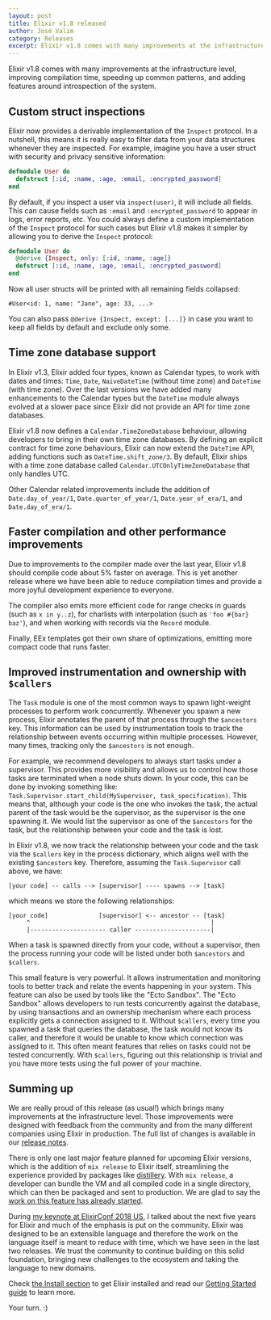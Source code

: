 ```yaml
---
layout: post
title: Elixir v1.8 released
author: José Valim
category: Releases
excerpt: Elixir v1.8 comes with many improvements at the infrastructure level, improving compilation time, speeding up common patterns, and adding features around introspection of the system.
---
```


Elixir v1.8 comes with many improvements at the infrastructure level, improving compilation time, speeding up common patterns, and adding features around introspection of the system.

## Custom struct inspections

Elixir now provides a derivable implementation of the `Inspect` protocol. In a nutshell, this means it is really easy to filter data from your data structures whenever they are inspected. For example, imagine you have a user struct with security and privacy sensitive information:

```elixir
defmodule User do
  defstruct [:id, :name, :age, :email, :encrypted_password]
end
```

By default, if you inspect a user via `inspect(user)`, it will include all fields. This can cause fields such as `:email` and `:encrypted_password` to appear in logs, error reports, etc. You could always define a custom implementation of the `Inspect` protocol for such cases but Elixir v1.8 makes it simpler by allowing you to derive the `Inspect` protocol:

```elixir
defmodule User do
  @derive {Inspect, only: [:id, :name, :age]}
  defstruct [:id, :name, :age, :email, :encrypted_password]
end
```

Now all user structs will be printed with all remaining fields collapsed:

    #User<id: 1, name: "Jane", age: 33, ...>

You can also pass `@derive {Inspect, except: [...]}` in case you want to keep all fields by default and exclude only some.

## Time zone database support

In Elixir v1.3, Elixir added four types, known as Calendar types, to work with dates and times: `Time`, `Date`, `NaiveDateTime` (without time zone) and `DateTime` (with time zone). Over the last versions we have added many enhancements to the Calendar types but the `DateTime` module always evolved at a slower pace since Elixir did not provide an API for time zone databases.

Elixir v1.8 now defines a `Calendar.TimeZoneDatabase` behaviour, allowing developers to bring in their own time zone databases. By defining an explicit contract for time zone behaviours, Elixir can now extend the `DateTime` API, adding functions such as `DateTime.shift_zone/3`. By default, Elixir ships with a time zone database called `Calendar.UTCOnlyTimeZoneDatabase` that only handles UTC.

Other Calendar related improvements include the addition of `Date.day_of_year/1`, `Date.quarter_of_year/1`, `Date.year_of_era/1`, and `Date.day_of_era/1`.

## Faster compilation and other performance improvements

Due to improvements to the compiler made over the last year, Elixir v1.8 should compile code about 5% faster on average. This is yet another release where we have been able to reduce compilation times and provide a more joyful development experience to everyone.

The compiler also emits more efficient code for range checks in guards (such as `x in y..z`), for charlists with interpolation (such as `'foo #{bar} baz'`), and when working with records via the `Record` module.

Finally, EEx templates got their own share of optimizations, emitting more compact code that runs faster.

## Improved instrumentation and ownership with `$callers`

The `Task` module is one of the most common ways to spawn light-weight processes to perform work concurrently. Whenever you spawn a new process, Elixir annotates the parent of that process through the `$ancestors` key. This information can be used by instrumentation tools to track the relationship between events occurring within multiple processes. However, many times, tracking only the `$ancestors` is not enough.

For example, we recommend developers to always start tasks under a supervisor. This provides more visibility and allows us to control how those tasks are terminated when a node shuts down. In your code, this can be done by invoking something like: `Task.Supervisor.start_child(MySupervisor, task_specification)`. This means that, although your code is the one who invokes the task, the actual parent of the task would be the supervisor, as the supervisor is the one spawning it. We would list the supervisor as one of the `$ancestors` for the task, but the relationship between your code and the task is lost.

In Elixir v1.8, we now track the relationship between your code and the task via the `$callers` key in the process dictionary, which aligns well with the existing `$ancestors` key. Therefore, assuming the `Task.Supervisor` call above, we have:

    [your code] -- calls --> [supervisor] ---- spawns --> [task]

which means we store the following relationships:

    [your code]              [supervisor] <-- ancestor -- [task]
         ^                                                  |
         |--------------------- caller ---------------------|

When a task is spawned directly from your code, without a supervisor, then the process running your code will be listed under both `$ancestors` and `$callers`.

This small feature is very powerful. It allows instrumentation and monitoring tools to better track and relate the events happening in your system. This feature can also be used by tools like the "Ecto Sandbox". The "Ecto Sandbox" allows developers to run tests concurrently against the database, by using transactions and an ownership mechanism where each process explicitly gets a connection assigned to it. Without `$callers`, every time you spawned a task that queries the database, the task would not know its caller, and therefore it would be unable to know which connection was assigned to it. This often meant features that relies on tasks could not be tested concurrently. With `$callers`, figuring out this relationship is trivial and you have more tests using the full power of your machine.

## Summing up

We are really proud of this release (as usual!) which brings many improvements at the infrastructure level. Those improvements were designed with feedback from the community and from the many different companies using Elixir in production. The full list of changes is available in our [release notes](https://github.com/elixir-lang/elixir/releases/tag/v1.8.0).

There is only one last major feature planned for upcoming Elixir versions, which is the addition of `mix release` to Elixir itself, streamlining the experience provided by packages like [distillery](https://github.com/bitwalker/distillery). With `mix release`, a developer can bundle the VM and all compiled code in a single directory, which can then be packaged and sent to production. We are glad to say the [work on this feature has already started](https://github.com/elixir-lang/elixir/issues/8612).

During [my keynote at ElixirConf 2018 US](https://www.youtube.com/watch?v=suOzNeMJXl0), I talked about the next five years for Elixir and much of the emphasis is put on the community. Elixir was designed to be an extensible language and therefore the work on the language itself is meant to reduce with time, which we have seen in the last two releases. We trust the community to continue building on this solid foundation, bringing new challenges to the ecosystem and taking the language to new domains.

Check [the Install section](/install.html) to get Elixir installed and read our [Getting Started guide](http://elixir-lang.org/getting-started/introduction.html) to learn more.

Your turn. :)